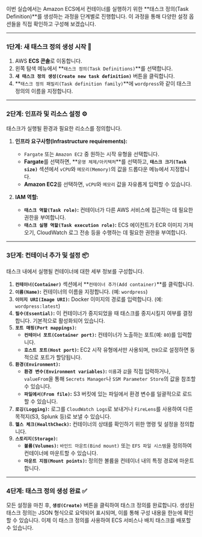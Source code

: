 
이번 실습에서는 Amazon ECS에서 컨테이너를 실행하기 위한 **태스크 정의(Task Definition)**를 생성하는 과정을 단계별로 진행합니다. 이 과정을 통해 다양한 설정 옵션들을 직접 확인하고 구성해 보겠습니다.

---

### 1단계: 새 태스크 정의 생성 시작 🚀

1. AWS **ECS 콘솔**로 이동합니다.
2. 왼쪽 탐색 메뉴에서 **`태스크 정의(Task Definitions)`**를 선택합니다.
3. **`새 태스크 정의 생성(Create new task definition)`** 버튼을 클릭합니다.
4. **`태스크 정의 패밀리(Task definition family)`**에 `wordpress`와 같이 태스크 정의의 이름을 지정합니다.

---

### 2단계: 인프라 및 리소스 설정 ⚙️

태스크가 실행될 환경과 필요한 리소스를 정의합니다.

1. **인프라 요구사항(Infrastructure requirements):**
    
    - `Fargate` 또는 `Amazon EC2` 중 원하는 시작 유형을 선택합니다.
    - **Fargate**를 선택하면, **`운영 체제/아키텍처`**를 선택하고, **`태스크 크기(Task size)`** 섹션에서 `vCPU`와 `메모리(Memory)`의 값을 드롭다운 메뉴에서 지정합니다.
    - **Amazon EC2**를 선택하면, `vCPU`와 `메모리` 값을 자유롭게 입력할 수 있습니다.

2. **IAM 역할:**
    - **`태스크 역할(Task role)`:** 컨테이너가 다른 AWS 서비스에 접근하는 데 필요한 권한을 부여합니다.
    - **`태스크 실행 역할(Task execution role)`:** ECS 에이전트가 ECR 이미지 가져오기, CloudWatch 로그 전송 등을 수행하는 데 필요한 권한을 부여합니다.

---

### 3단계: 컨테이너 추가 및 설정 📦

태스크 내에서 실행될 컨테이너에 대한 세부 정보를 구성합니다.

1. **`컨테이너(Container)`** 섹션에서 **`컨테이너 추가(Add container)`**를 클릭합니다.
2. **`이름(Name)`:** 컨테이너의 이름을 지정합니다. (예: `wordpress`)
3. **`이미지 URI(Image URI)`:** Docker 이미지의 경로를 입력합니다. (예: `wordpress:latest`)
4. **`필수(Essential)`:** 이 컨테이너가 중지되었을 때 태스크를 중지시킬지 여부를 결정합니다. 기본적으로 활성화되어 있습니다.
5. **`포트 매핑(Port mappings)`:**
    - **`컨테이너 포트(Container port)`:** 컨테이너가 노출하는 포트(예: `80`)를 입력합니다.
    - **`호스트 포트(Host port)`:** EC2 시작 유형에서만 사용되며, `컨0`으로 설정하면 동적으로 포트가 할당됩니다.
6. **`환경(Environment)`:**
    - **`환경 변수(Environment variables)`:** `이름`과 `값`을 직접 입력하거나, `valueFrom`을 통해 `Secrets Manager`나 `SSM Parameter Store`의 값을 참조할 수 있습니다.
    - **`파일에서(From file)`:** S3 버킷에 있는 파일에서 환경 변수를 일괄적으로 로드할 수 있습니다.
7. **`로깅(Logging)`:** 로그를 `CloudWatch Logs`로 보내거나 `FireLens`를 사용하여 다른 목적지(S3, Splunk 등)로 보낼 수 있습니다.
8. **`헬스 체크(HealthCheck)`:** 컨테이너의 상태를 확인하기 위한 명령 및 설정을 정의합니다.
9. **`스토리지(Storage)`:**
    - **`볼륨(Volumes)`:** `바인드 마운트(Bind mount)` 또는 `EFS 파일 시스템`을 정의하여 컨테이너에 마운트할 수 있습니다.
    - **`마운트 지점(Mount points)`:** 정의한 볼륨을 컨테이너 내의 특정 경로에 마운트합니다.

---

### 4단계: 태스크 정의 생성 완료 ✅

모든 설정을 마친 후, **`생성(Create)`** 버튼을 클릭하여 태스크 정의를 완료합니다. 생성된 태스크 정의는 JSON 형식으로 요약되어 표시되며, 이를 통해 구성 내용을 한눈에 확인할 수 있습니다. 이제 이 태스크 정의를 사용하여 ECS 서비스나 배치 태스크를 배포할 수 있습니다.